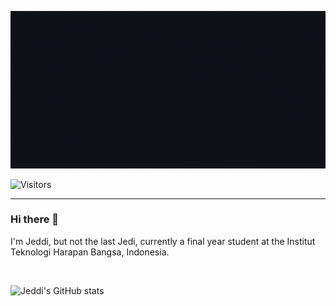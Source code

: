 ![Jeddi](https://github.com/Jeddi212/Jeddi212/blob/main/Jeddi%20(2).gif)

![Visitors](https://api.visitorbadge.io/api/visitors?path=https%3A%2F%2Fgithub.com%2FJeddi212&countColor=%23fce775&style=flat-square)

<hr>

### Hi there 👋
I'm Jeddi, but not the last Jedi, currently a final year student at the Institut Teknologi Harapan Bangsa, Indonesia.

<br>

![Jeddi's GitHub stats](https://github-readme-stats.vercel.app/api?username=Jeddi212&show_icons=true&theme=cobalt)

<!--
**Jeddi212/Jeddi212** is a ✨ _special_ ✨ repository because its `README.md` (this file) appears on your GitHub profile.

Here are some ideas to get you started:

- 🔭 I’m currently working on ...
- 🌱 I’m currently learning ...
- 👯 I’m looking to collaborate on ...
- 🤔 I’m looking for help with ...
- 💬 Ask me about ...
- 📫 How to reach me: ...
- 😄 Pronouns: ...
- ⚡ Fun fact: ...
-->

